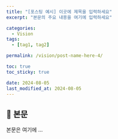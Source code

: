 ```yaml
---
title: "[포스팅 예시] 이곳에 제목을 입력하세요"
excerpt: "본문의 주요 내용을 여기에 입력하세요"

categories:
  - Vision
tags:
  - [tag1, tag2]

permalink: /vision/post-name-here-4/

toc: true
toc_sticky: true

date: 2024-08-05
last_modified_at: 2024-08-05
---
```


## 🦥 본문

본문은 여기에 ...
